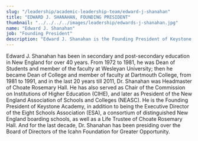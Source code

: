 ```yaml
---
slug: "/leadership/academic-leadership-team/edward-j-shanahan"
title: "EDWARD J. SHANAHAN, FOUNDING PRESIDENT"
thumbnail: "../../../../images/leadership/edwards-j-shanahan.jpg"
name: "Edward J. Shanahan"
job: "Founding President"
description: "Edward J. Shanahan is the Founding President of Keystone Academy, in addition to being the Executive Director of the Eight Schools Association (ESA), a consortium of distinguished New England boarding schools, as well as a Life Trustee of Choate Rosemary Hall. And for the last decade, Dr. Shanahan has been presiding over the Board of Directors of the Icahn Foundation for Greater Opportunity."
---
```


Edward J. Shanahan has been in secondary and post-secondary education in New England for over 40 years. From 1972 to 1981, he was Dean of Students and member of the faculty at Wesleyan University; then he became Dean of College and member of faculty at Dartmouth College, from 1981 to 1991, and in the last 20 years till 2011, Dr. Shanahan was Headmaster of Choate Rosemary Hall. He has also served as Chair of the Commission on Institutions of Higher Education (CIHE), and later as President of the New England Association of Schools and Colleges (NEASC). He is the Founding President of Keystone Academy, in addition to being the Executive Director of the Eight Schools Association (ESA), a consortium of distinguished New England boarding schools, as well as a Life Trustee of Choate Rosemary Hall. And for the last decade, Dr. Shanahan has been presiding over the Board of Directors of the Icahn Foundation for Greater Opportunity.
